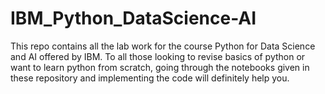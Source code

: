 # IBM_Python_DataScience-AI
This repo contains all the lab work for the course Python for Data Science and AI offered by IBM.
To all those looking to revise basics of python or want to learn python from scratch, going through the notebooks given in these repository and implementing the code will definitely help you.
